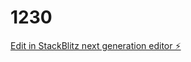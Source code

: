 # 1230

[Edit in StackBlitz next generation editor ⚡️](https://stackblitz.com/~/github.com/ZoumClub/1230)